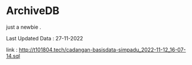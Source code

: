 # ArchiveDB
just a newbie .

Last Updated Data : 27-11-2022

link : http://t101804.tech/cadangan-basisdata-simpadu_2022-11-12_16-07-14.sql
